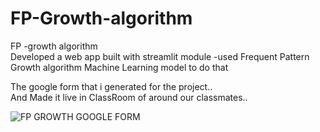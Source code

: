 # FP-Growth-algorithm
FP -growth algorithm 
<br>
Developed a web app built with streamlit module -used Frequent Pattern Growth algorithm  Machine Learning model to do that

The google form that i generated for the project..
<br>
And Made it live in ClassRoom of around our classmates..

![FP GROWTH GOOGLE FORM]("C:\Users\amarv\Downloads\fpgrowth.jpg")
